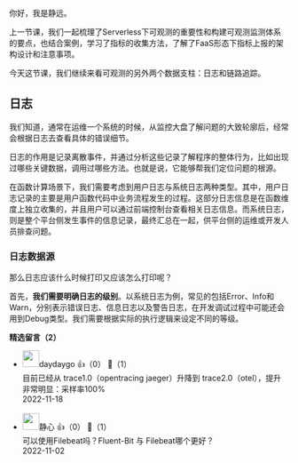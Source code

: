 你好，我是静远。

上一节课，我们一起梳理了Serverless下可观测的重要性和构建可观测监测体系的要点，也结合案例，学习了指标的收集方法，了解了FaaS形态下指标上报的架构设计和注意事项。

今天这节课，我们继续来看可观测的另外两个数据支柱：日志和链路追踪。

## 日志

我们知道，通常在运维一个系统的时候，从监控大盘了解问题的大致轮廓后，经常会根据日志去查看具体的错误细节。​

日志的作用是记录离散事件，并通过分析这些记录了解程序的整体行为，比如出现过哪些关键数据，调用过哪些方法。也就是说，它能够帮我们定位问题的根源。

在函数计算场景下，我们需要考虑到用户日志与系统日志两种类型。其中，用户日志记录的主要是用户函数代码中业务流程发生的过程。这部分日志信息是在函数维度上独立收集的，并且用户可以通过前端控制台查看相关日志信息。而系统日志，则是整个平台侧发生事件的信息记录，最终汇总在一起，供平台侧的运维或开发人员排查问题。

### 日志数据源

那么日志应该什么时候打印又应该怎么打印呢？

首先，**我们需要明确日志的级别**。以系统日志为例，常见的包括Error、Info和Warn，分别表示错误日志、信息日志以及警告日志，在开发调试过程中可能还会用到Debug类型。我们需要根据实际的执行逻辑来设定不同的等级。
<div><strong>精选留言（2）</strong></div><ul>
<li><img src="https://static001.geekbang.org/account/avatar/00/0f/a0/c5/9259d5ca.jpg" width="30px"><span>daydaygo</span> 👍（0） 💬（1）<div>目前已经从 trace1.0（opentracing jaeger）升降到 trace2.0（otel），提升非常明显：采样率100%</div>2022-11-18</li><br/><li><img src="https://static001.geekbang.org/account/avatar/00/14/60/a1/45ffdca3.jpg" width="30px"><span>静心</span> 👍（0） 💬（1）<div>可以使用Filebeat吗？Fluent-Bit 与 Filebeat哪个更好？</div>2022-11-02</li><br/>
</ul>
